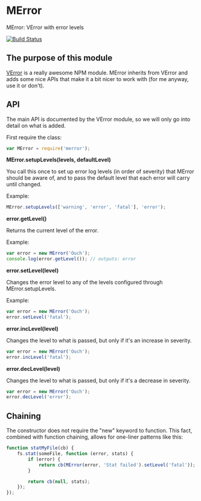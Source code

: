 # MError

MError: VError with error levels

[![Build Status](https://travis-ci.org/Wizcorp/MError.png)](https://travis-ci.org/Wizcorp/MError)

## The purpose of this module

[VError](https://www.npmjs.com/package/verror) is a really awesome NPM module.
MError inherits from VError and adds some nice APIs that make it a bit nicer to
work with (for me anyway, use it or don't).

## API

The main API is documented by the VError module, so we will only go into detail
on what is added.

First require the class:

```js
var MError = require('merror');
```

**MError.setupLevels(levels, defaultLevel)**

You call this once to set up error log levels (in order of severity) that MError
should be aware of, and to pass the default level that each error will carry
until changed.

Example:

```js
MError.setupLevels(['warning', 'error', 'fatal'], 'error');
```

**error.getLevel()**

Returns the current level of the error.

Example:

```js
var error = new MError('Ouch');
console.log(error.getLevel()); // outputs: error
```

**error.setLevel(level)**

Changes the error level to any of the levels configured through MError.setupLevels.

Example:

```js
var error = new MError('Ouch');
error.setLevel('fatal');
```

**error.incLevel(level)**

Changes the level to what is passed, but only if it's an increase in severity.

```js
var error = new MError('Ouch');
error.incLevel('fatal');
```

**error.decLevel(level)**

Changes the level to what is passed, but only if it's a decrease in severity.

```js
var error = new MError('Ouch');
error.decLevel('error');
```

## Chaining

The constructor does not require the "new" keyword to function. This fact,
combined with function chaining, allows for one-liner patterns like this:

```js
function statMyFile(cb) {
	fs.stat(someFile, function (error, stats) {
		if (error) {
			return cb(MError(error, 'Stat failed').setLevel('fatal'));
		}

		return cb(null, stats);
	});
});
```

